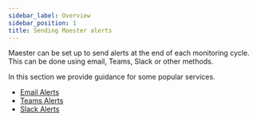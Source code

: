 ```yaml
---
sidebar_label: Overview
sidebar_position: 1
title: Sending Maester alerts
---
```


Maester can be set up to send alerts at the end of each monitoring cycle. This can be done using email, Teams, Slack or other methods.

In this section we provide guidance for some popular services.

- <IIcon icon="mdi:email" height="18" /> [Email Alerts](./email)
- <IIcon icon="mdi:teams" height="18" /> [Teams Alerts](./teams)
- <IIcon icon="mdi:slack" height="18" /> [Slack Alerts](./slack)